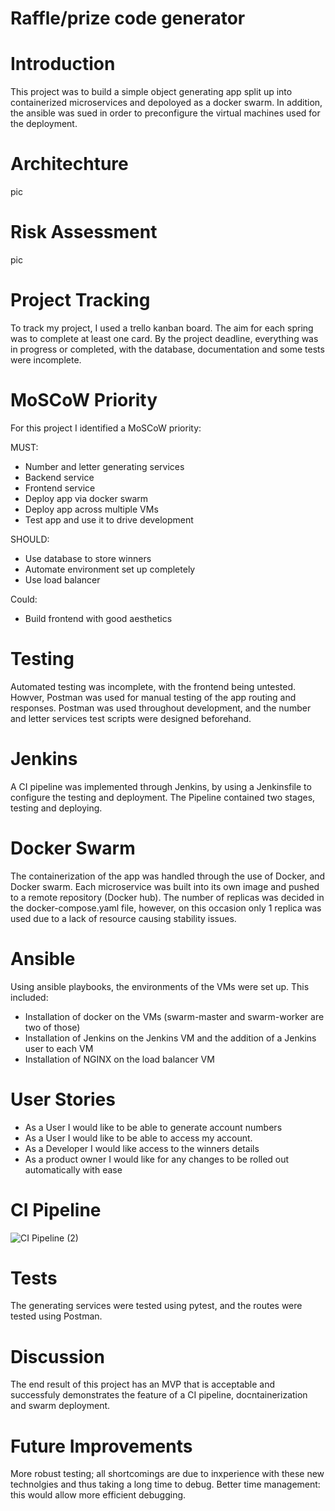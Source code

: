 # Raffle/prize code generator

# Introduction 

This project was to build a simple object generating app split up into containerized microservices and depoloyed as a docker swarm. In addition, the ansible was sued in order to preconfigure the virtual machines used for the deployment.


# Architechture
pic




# Risk Assessment


pic

# Project Tracking

To track my project, I used a trello kanban board. The aim for each spring was to complete at least one card. By the project deadline, everything was in progress or completed, with the database, documentation and some tests were incomplete. 

# MoSCoW Priority

For this project I identified a MoSCoW priority:

MUST:
- Number and letter generating services
- Backend service
- Frontend service
- Deploy app via docker swarm
- Deploy app across multiple VMs
- Test app and use it to drive development

SHOULD:
- Use database to store winners
- Automate environment set up completely
- Use load balancer

Could:
- Build frontend with good aesthetics


# Testing

Automated testing was incomplete, with the frontend being untested. Howver, Postman was used for manual testing of the app routing and responses. Postman was used throughout development, and the number and letter services test scripts were designed beforehand.

# Jenkins

A CI pipeline was implemented through Jenkins, by using a Jenkinsfile to configure the testing and deployment. The Pipeline contained two stages, testing and deploying.

# Docker Swarm

The containerization of the app was handled through the use of Docker, and Docker swarm. Each microservice was built into its own image and pushed to a remote repository (Docker hub). The number of replicas was decided in the docker-compose.yaml file, however, on this occasion only 1 replica was used due to a lack of resource causing stability issues.

# Ansible

Using ansible playbooks, the environments of the VMs were set up. This included:

- Installation of docker on the VMs (swarm-master and swarm-worker are two of those)
- Installation of Jenkins on the Jenkins VM and the addition of a Jenkins user to each VM
- Installation of NGINX on the load balancer VM


# User Stories 

- As a User I would like to be able to generate account numbers
- As a User I would like to be able to access my account.
- As a Developer I would like access to the winners details
- As a product owner I would like for any changes to be rolled out automatically with ease


# CI Pipeline

![CI Pipeline (2)](https://user-images.githubusercontent.com/9552989/78531293-14e12a80-77dd-11ea-96ff-8df58e0b271f.jpg)

# Tests

The generating services were tested using pytest, and the routes were tested using Postman.

# Discussion

The end result of this project has an MVP that is acceptable and successfuly demonstrates the feature of a CI pipeline, docntainerization and swarm deployment.

# Future Improvements

More robust testing; all shortcomings are due to inxperience with these new technolgies and thus taking a long time to debug.
Better time management: this would allow more efficient debugging.

